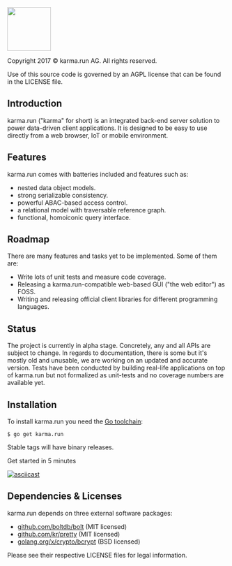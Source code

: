 <img src="https://karma.run/build/nav-logo.svg" height="100"/>

Copyright 2017 © karma.run AG. All rights reserved.

Use of this source code is governed by an AGPL license that can be found in the LICENSE file.

## Introduction

karma.run ("karma" for short) is an integrated back-end server solution to power data-driven
client applications. It is designed to be easy to use directly from a web browser, IoT or mobile environment.

## Features

karma.run comes with batteries included and features such as:
 * nested data object models.
 * strong serializable consistency.
 * powerful ABAC-based access control.
 * a relational model with traversable reference graph.
 * functional, homoiconic query interface.

## Roadmap

There are many features and tasks yet to be implemented. Some of them are:
 * Write lots of unit tests and measure code coverage.
 * Releasing a karma.run-compatible web-based GUI ("the web editor") as FOSS.
 * Writing and releasing official client libraries for different programming languages.

## Status

The project is currently in alpha stage. Concretely, any and all APIs are subject to change.
In regards to documentation, there is some but it's mostly old and unusable, we are working
on an updated and accurate version.
Tests have been conducted by building real-life applications on top of karma.run but not
formalized as unit-tests and no coverage numbers are available yet.

## Installation

To install karma.run you need the [Go toolchain](https://golang.org):

    $ go get karma.run
    
Stable tags will have binary releases.

Get started in 5 minutes

[![asciicast](https://asciinema.org/a/156598.png)](https://asciinema.org/a/156598)

## Dependencies & Licenses

karma.run depends on three external software packages:
 * [github.com/boltdb/bolt](https://github.com/boltdb/bolt) (MIT licensed)
 * [github.com/kr/pretty](https://github.com/kr/pretty) (MIT licensed)
 * [golang.org/x/crypto/bcrypt](https://github.com/golang/crypto) (BSD licensed)
 
 Please see their respective LICENSE files for legal information.
